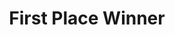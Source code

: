 ---
layout: award
title: "First Place Winner"
description: "Awarded at the Alexa Skills Hackathon for Interns."
project: 2020629_steptojeff.md
time: "Aug 2020"
---